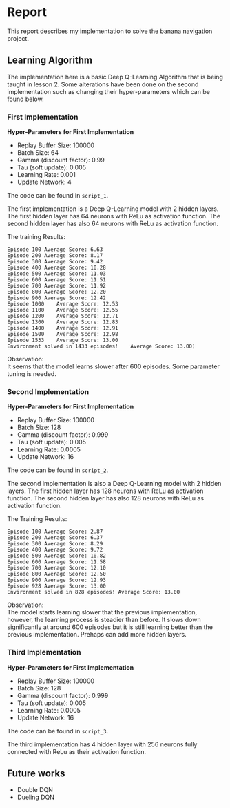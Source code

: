 # Report

This report describes my implementation to solve the banana navigation project.

## Learning Algorithm

The implementation here is a basic Deep Q-Learning Algorithm that is being taught in lesson 2. Some alterations have been done on the second implementation such as changing their hyper-parameters which can be found below.

### First Implementation

**Hyper-Parameters for First Implementation**  
- Replay Buffer Size: 100000
- Batch Size: 64
- Gamma (discount factor): 0.99
- Tau (soft update): 0.005
- Learning Rate: 0.001
- Update Network: 4

The code can be found in `script_1`.

The first implementation is a Deep Q-Learning model with 2 hidden layers. The first hidden layer has 64 neurons with ReLu as activation function. The second hidden layer has also 64 neurons with ReLu as activation function.

The training Results:  
```
Episode 100	Average Score: 6.63
Episode 200	Average Score: 8.17
Episode 300	Average Score: 9.42
Episode 400	Average Score: 10.28
Episode 500	Average Score: 11.03
Episode 600	Average Score: 11.51
Episode 700	Average Score: 11.92
Episode 800	Average Score: 12.20
Episode 900	Average Score: 12.42
Episode 1000	Average Score: 12.53
Episode 1100	Average Score: 12.55
Episode 1200	Average Score: 12.71
Episode 1300	Average Score: 12.83
Episode 1400	Average Score: 12.91
Episode 1500	Average Score: 12.98
Episode 1533	Average Score: 13.00
Environment solved in 1433 episodes!	Average Score: 13.00)
```

Observation:  
It seems that the model learns slower after 600 episodes. Some parameter tuning is needed.

### Second Implementation

**Hyper-Parameters for First Implementation**  
- Replay Buffer Size: 100000
- Batch Size: 128
- Gamma (discount factor): 0.999
- Tau (soft update): 0.005
- Learning Rate: 0.0005
- Update Network: 16

The code can be found in `script_2`.

The second implementation is also a Deep Q-Learning model with 2 hidden layers. The first hidden layer has 128 neurons with ReLu as activation function. The second hidden layer has also 128 neurons with ReLu as activation function.

The Training Results:
```
Episode 100	Average Score: 2.87
Episode 200	Average Score: 6.37
Episode 300	Average Score: 8.29
Episode 400	Average Score: 9.72
Episode 500	Average Score: 10.82
Episode 600	Average Score: 11.58
Episode 700	Average Score: 12.10
Episode 800	Average Score: 12.50
Episode 900	Average Score: 12.93
Episode 928	Average Score: 13.00
Environment solved in 828 episodes!	Average Score: 13.00
```

Observation:  
The model starts learning slower that the previous implementation, however, the learning process is steadier than before. It slows down significantly at around 600 episodes but it is still learning better than the previous implementation. Prehaps can add more hidden layers.

### Third Implementation

**Hyper-Parameters for First Implementation**  
- Replay Buffer Size: 100000
- Batch Size: 128
- Gamma (discount factor): 0.999
- Tau (soft update): 0.005
- Learning Rate: 0.0005
- Update Network: 16

The code can be found in `script_3`.

The third implementation has 4 hidden layer with 256 neurons fully connected with ReLu as their activation function.

## Future works

- Double DQN
- Dueling DQN
